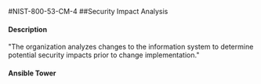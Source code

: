 #NIST-800-53-CM-4
##Security Impact Analysis
#### Description
"The organization analyzes changes to the information system to determine potential security impacts prior to change implementation."
#### Ansible Tower

